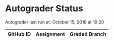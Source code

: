 # Autograder Status
Autograder last run at: October 15, 2018 at 19:20

| GitHub ID | Assignment | Graded Branch |
|-----------|------------|---------------|
